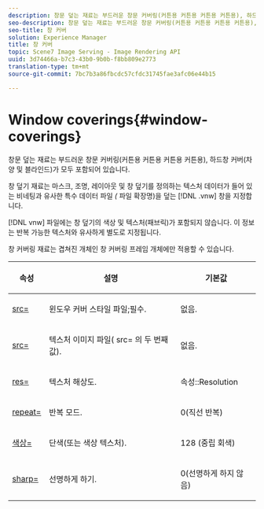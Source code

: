 ```yaml
---
description: 창문 덮는 재료는 부드러운 창문 커버링(커튼용 커튼용 커튼용 커튼용), 하드창 커버(차양 및 블라인드)가 모두 포함되어 있습니다.
seo-description: 창문 덮는 재료는 부드러운 창문 커버링(커튼용 커튼용 커튼용 커튼용), 하드창 커버(차양 및 블라인드)가 모두 포함되어 있습니다.
seo-title: 창 커버
solution: Experience Manager
title: 창 커버
topic: Scene7 Image Serving - Image Rendering API
uuid: 3d74466a-b7c3-43b0-9b0b-f8bb809e2773
translation-type: tm+mt
source-git-commit: 7bc7b3a86fbcdc57cfdc31745fae3afc06e44b15

---
```



# Window coverings{#window-coverings}

창문 덮는 재료는 부드러운 창문 커버링(커튼용 커튼용 커튼용 커튼용), 하드창 커버(차양 및 블라인드)가 모두 포함되어 있습니다.

창 덮기 재료는 마스크, 조명, 레이아웃 및 창 덮기를 정의하는 텍스처 데이터가 들어 있는 비네팅과 유사한 특수 데이터 파일 *(* 파일 확장명)을 덮는 [!DNL .vnw] 창을 지정합니다.

[!DNL vnw] 파일에는 창 덮기의 색상 및 텍스처(패브릭)가 포함되지 않습니다. 이 정보는 반복 가능한 텍스처와 유사하게 별도로 지정됩니다.

창 커버링 재료는 겹쳐진 개체인 창 커버링 프레임 개체에만 적용할 수 있습니다.

<table id="table_545865B054E84592BDAEDA57DBFAE9B3"> 
 <thead> 
  <tr> 
   <th colname="col1" class="entry"> <p>속성 </p> </th> 
   <th colname="col2" class="entry"> <p>설명 </p> </th> 
   <th colname="col3" class="entry"> <p>기본값 </p> </th> 
  </tr> 
 </thead>
 <tbody> 
  <tr> 
   <td colname="col1"> <p> <a href="../../../../../../ir-api/http-protocol/image-rendering-api-ref/c-ir-http-protocol-ref/c-ir-http-protocol-command-reference/r-ir-src.md#reference-62c98abad22149d68d405ed6aaff8272" type="reference" format="dita" scope="local"> <span class="codeph"> src= </span></a> </p> </td> 
   <td colname="col2"> <p>윈도우 커버 스타일 파일;필수. </p> </td> 
   <td colname="col3"> <p>없음. </p> </td> 
  </tr> 
  <tr> 
   <td colname="col1"> <p> <a href="../../../../../../ir-api/http-protocol/image-rendering-api-ref/c-ir-http-protocol-ref/c-ir-http-protocol-command-reference/r-ir-src.md#reference-62c98abad22149d68d405ed6aaff8272" type="reference" format="dita" scope="local"> <span class="codeph"> src= </span></a> </p> </td> 
   <td colname="col2"> <p>텍스처 이미지 파일( <span class="codeph"> src= </span>의 두 번째 값). </p> </td> 
   <td colname="col3"> <p>없음. </p> </td> 
  </tr> 
  <tr> 
   <td colname="col1"> <p> <a href="../../../../../../ir-api/http-protocol/image-rendering-api-ref/c-ir-http-protocol-ref/c-ir-http-protocol-command-reference/r-ir-res.md#reference-0ad9de8887144c83a6db97b4994f7c04" type="reference" format="dita" scope="local"> <span class="codeph"> res= </span></a> </p> </td> 
   <td colname="col2"> <p>텍스처 해상도. </p> </td> 
   <td colname="col3"> <p> <span class="codeph"> 속성::Resolution </span> </p> </td> 
  </tr> 
  <tr> 
   <td colname="col1"> <p> <a href="../../../../../../ir-api/http-protocol/image-rendering-api-ref/c-ir-http-protocol-ref/c-ir-http-protocol-command-reference/r-ir-http-repeat.md#reference-37749da8233f42599ecf4731055fb7d8" type="reference" format="dita" scope="local"> <span class="codeph"> repeat= </span></a> </p> </td> 
   <td colname="col2"> <p>반복 모드. </p> </td> 
   <td colname="col3"> <p>0(직선 반복) </p> </td> 
  </tr> 
  <tr> 
   <td colname="col1"> <p> <a href="../../../../../../ir-api/http-protocol/image-rendering-api-ref/c-ir-http-protocol-ref/c-ir-http-protocol-command-reference/r-ir-http-color.md#reference-ea3cba9edfe94dbab86d8f123a9ed0aa" type="reference" format="dita" scope="local"> <span class="codeph"> 색상= </span></a> </p> </td> 
   <td colname="col2"> <p>단색(또는 색상 텍스처). </p> </td> 
   <td colname="col3"> <p>128 (중립 회색) </p> </td> 
  </tr> 
  <tr> 
   <td colname="col1"> <p> <a href="../../../../../../ir-api/http-protocol/image-rendering-api-ref/c-ir-http-protocol-ref/c-ir-http-protocol-command-reference/r-ir-http-sharp.md#reference-acdd87f6b5de4e3a85e5d3c03022a35a" type="reference" format="dita" scope="local"> <span class="codeph"> sharp= </span></a> </p> </td> 
   <td colname="col2"> <p>선명하게 하기. </p> </td> 
   <td colname="col3"> <p>0(선명하게 하지 않음) </p> </td> 
  </tr> 
 </tbody> 
</table>

